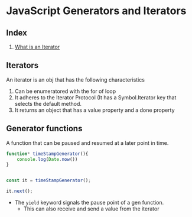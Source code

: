 # JavaScript Generators and Iterators

## Index
1. [What is an Iterator](##iterators)


## Iterators

An iterator is an obj that has the following characteristics
1. Can be enumeratored with the for of loop 
2. It adheres to the Iterator Protocol (It has a Symbol.Iterator key that selects the default method.
3. It returns an object that has a value property and a done property  


## Generator functions

A function that can be paused and resumed at a later point in time. 


```javascript
function* timeStampGenerator(){
    console.log(Date.now())
}


const it = timeStampGenerator();

it.next();

```

- The `yield` keyword signals the pause point of a gen function.
    - This can also receive and send a value from the iterator